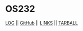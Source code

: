 # OS232

[LOG](TXT/mylog.txt) || [GitHub](https://github.com/kawijayaa) || [LINKS](LINKS/) || [TARBALL](https://os.vlsm.org/Log/kawijayaa.tar.bz2.txt)
